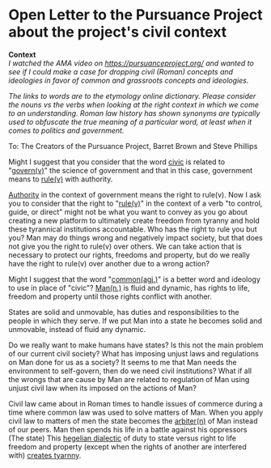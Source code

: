 # Open Letter to the Pursuance Project about the project's civil context 

**Context**  
*I watched the AMA video on https://pursuanceproject.org/ and wanted to see if I could make a case for dropping civil (Roman) concepts and ideologies in favor of common and grassroots concepts and ideologies.*

*The links to words are to the etymology online dictionary. Please consider the nouns vs the verbs when looking at the right context in which we come to an understanding. Roman law history has shown synonyms are typically used to obfuscate the true meaning of a particular word, at least when it comes to politics and government.*

To: The Creators of the Pursuance Project, Barret Brown and Steve Phillips

Might I suggest that you consider that the word [civic](https://www.etymonline.com/word/civics) is related to "[govern(v)](https://www.etymonline.com/word/govern)" the science of government and that in this case, government means to [rule(v)](https://www.etymonline.com/word/rule) with authority.

[Authority](https://www.etymonline.com/word/authority) in the context of government means the right to rule(v). Now I ask you to consider that the right to "[rule(v)](https://www.etymonline.com/word/rule)" in the context of a verb "to control, guide, or direct" might not be what you want to convey as you go about creating a new platform to ultimately create freedom from tyranny and hold these tyrannical institutions accountable. Who has the right to rule you but you? Man may do things wrong and negatively impact society, but that does not give you the right to rule(v) over others. We can take action that is necessary to protect our rights, freedoms and property, but do we really have the right to rule(v) over another due to a wrong action?

Might I suggest that the word "[common(agj.)](https://www.etymonline.com/word/common)" is a better word and ideology to use in place of "civic"? [Man(n.)](https://www.etymonline.com/word/man) is fluid and dynamic, has rights to life, freedom and property until those rights conflict with another.

States are solid and unmovable, has duties and responsibilities to the people in which they serve. If we put Man into a state he becomes solid and unmovable, instead of fluid any dynamic.

Do we really want to make humans have states? Is this not the main problem of our current civil society? What has imposing unjust laws and regulations on Man done for us as a society? It seems to me that Man needs the environment to self-govern, then do we need civil institutions? What if all the wrongs that are cause by Man are related to regulation of Man using unjust civil law when its imposed on the actions of Man? 

Civil law came about in Roman times to handle issues of commerce during a time where common law was used to solve matters of Man. When you apply civil law to matters of men the state becomes the [arbiter(n)](https://www.etymonline.com/word/arbiter) of Man instead of our peers. Man then spends his life in a battle against his oppressors (The state) This [hegelian dialectic](https://en.wikipedia.org/wiki/Dialectic#Hegelian_dialectic) of duty to state versus right to life freedom and property (except when the rights of another are interfered with) [creates tyarnny](https://scottrlarson.github.io/activism/commonwealths/document/end-of-all-evil.html). 

